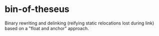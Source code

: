 # bin-of-theseus
Binary rewriting and delinking (reifying static relocations lost during link) based on a "float and anchor" approach.
